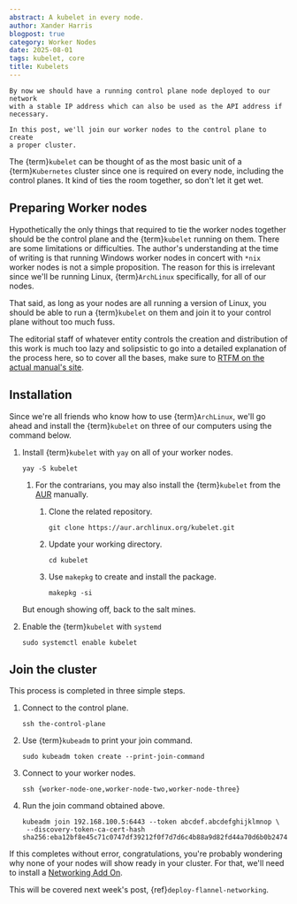 ```yaml
---
abstract: A kubelet in every node.
author: Xander Harris
blogpost: true
category: Worker Nodes
date: 2025-08-01
tags: kubelet, core
title: Kubelets
---
```


```{topic} Progress so far
By now we should have a running control plane node deployed to our network
with a stable IP address which can also be used as the API address if
necessary.

In this post, we'll join our worker nodes to the control plane to create
a proper cluster.
```

The {term}`kubelet` can be thought of as the most basic unit of a {term}`Kubernetes`
cluster since one is required on every node, including the control planes.
It kind of ties the room together, so don't let it get wet.

## Preparing Worker nodes

Hypothetically the only things that required to tie the worker nodes
together should be the control plane and the {term}`kubelet` running on them.
There are some limitations or difficulties. The author's understanding at
the time of writing is that running Windows worker nodes in concert with
`*nix` worker nodes is not a simple proposition. The reason for this is
irrelevant since we'll be running Linux, {term}`ArchLinux` specifically, for
all of our nodes.

That said, as long as your nodes are all running a version of Linux, you should
be able to run a {term}`kubelet` on them and join it to your control plane
without too much fuss.

The editorial staff of whatever entity controls the creation and distribution
of this work is much too lazy and solipsistic to go into a detailed
explanation of the process here, so to cover all the bases, make sure
to
[RTFM on the actual manual's site](https://kubernetes.io/docs/tasks/administer-cluster/kubeadm/adding-linux-nodes/).

## Installation

Since we're all friends who know how to use {term}`ArchLinux`, we'll go ahead
and install the {term}`kubelet` on three of our computers using the command
below.

1. Install {term}`kubelet` with `yay` on all of your worker nodes.

   ```{code-block} shell
   yay -S kubelet
   ```

   1. For the contrarians, you may also install the {term}`kubelet` from the
      [AUR](https://aur.archlinux.org) manually.
      1. Clone the related repository.

         ```{code-block} shell
         git clone https://aur.archlinux.org/kubelet.git
         ```

      2. Update your working directory.

         ```{code-block} shell
         cd kubelet
         ```

      3. Use `makepkg` to create and install the package.

         ```{code-block} shell
         makepkg -si
         ```

   But enough showing off, back to the salt mines.

2. Enable the {term}`kubelet` with `systemd`

   ```{code-block} shell
   sudo systemctl enable kubelet
   ```

## Join the cluster

This process is completed in three simple steps.

1. Connect to the control plane.

   ```{code-block} shell
   ssh the-control-plane
   ```

2. Use {term}`kubeadm` to print your join command.

   ```{code-block} shell
   sudo kubeadm token create --print-join-command
   ```

3. Connect to your worker nodes.

   ```{code-block} shell
   ssh {worker-node-one,worker-node-two,worker-node-three}
   ```

4. Run the join command obtained above.

   ```{code-block} shell
   kubeadm join 192.168.100.5:6443 --token abcdef.abcdefghijklmnop \
    --discovery-token-ca-cert-hash sha256:eba12bf8e45c71c0747df39212f0f7d7d6c4b88a9d82fd44a70d6b0b247415c2
   ```

If this completes without error, congratulations, you're
probably wondering why none of your nodes will show ready in your cluster.
For that, we'll need to install a
[Networking Add On](https://kubernetes.io/docs/concepts/cluster-administration/addons/#networking-and-network-policy).

This will be covered next week's post,
{ref}`deploy-flannel-networking`.
